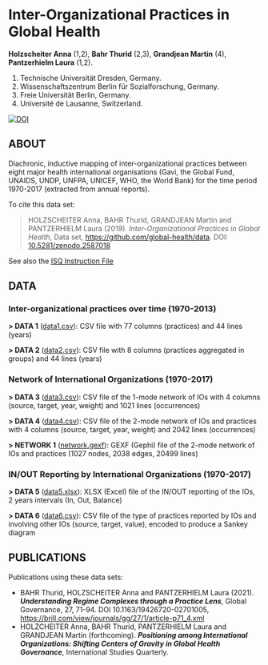 # Inter-Organizational Practices in Global Health
**Holzscheiter Anna** (1,2), **Bahr Thurid** (2,3), **Grandjean Martin** (4), **Pantzerhielm Laura** (1,2).

1. Technische Universität Dresden, Germany.
2. Wissenschaftszentrum Berlin für Sozialforschung, Germany.
3. Freie Universität Berlin, Germany.
4. Université de Lausanne, Switzerland.

[![DOI](https://zenodo.org/badge/DOI/10.5281/zenodo.2587018.svg)](https://doi.org/10.5281/zenodo.2587018)

## ABOUT

Diachronic, inductive mapping of inter-organizational practices between eight major health international organisations (Gavi, the Global Fund, UNAIDS, UNDP, UNFPA, UNICEF, WHO, the World Bank) for the time period 1970-2017 (extracted from annual reports).

To cite this data set: 

> HOLZSCHEITER Anna, BAHR Thurid, GRANDJEAN Martin and PANTZERHIELM Laura (2019). *Inter-Organizational Practices in Global Health*, Data set, https://github.com/global-health/data. DOI: [10.5281/zenodo.2587018](https://doi.org/10.5281/zenodo.2587018)

See also the [ISQ Instruction File](https://github.com/global-health/data/blob/master/instructionfile.md)

## DATA
### Inter-organizational practices over time (1970-2013)

**> DATA 1** ([data1.csv](https://github.com/global-health/data/blob/master/files/Data1.csv)): CSV file with 77 columns (practices) and 44 lines (years)

**> DATA 2** ([data2.csv](https://github.com/global-health/data/blob/master/files/Data2.csv)): CSV file with 8 columns (practices aggregated in groups) and 44 lines (years)

### Network of International Organizations (1970-2017)

**> DATA 3** ([data3.csv](https://github.com/global-health/data/blob/master/files/Data3.csv)): CSV file of the 1-mode network of IOs with 4 columns (source, target, year, weight) and 1021 lines (occurrences)

**> DATA 4** ([data4.csv](https://github.com/global-health/data/blob/master/files/Data4.csv)): CSV file of the 2-mode network of IOs and practices with 4 columns (source, target, year, weight) and 2042 lines (occurrences)

**> NETWORK 1** ([network.gexf](https://github.com/global-health/data/blob/master/files/Network.gexf)): GEXF (Gephi) file of the 2-mode network of IOs and practices (1027 nodes, 2038 edges, 20499 lines)

### IN/OUT Reporting by International Organizations (1970-2017)

**> DATA 5** ([data5.xlsx](https://github.com/global-health/data/blob/master/files/Data5.xlsx)): XLSX (Excel) file of the IN/OUT reporting of the IOs, 2 years intervals (In, Out, Balance)

**> DATA 6** ([data6.csv](https://github.com/global-health/data/blob/master/files/Data6.csv)): CSV file of the type of practices reported by IOs and involving other IOs (source, target, value), encoded to produce a Sankey diagram

## PUBLICATIONS

Publications using these data sets:
* BAHR Thurid, HOLZSCHEITER Anna and PANTZERHIELM Laura (2021). ***Understanding Regime Complexes through a Practice Lens***, Global Governance, 27, 71-94. DOI 10.1163/19426720-02701005, https://brill.com/view/journals/gg/27/1/article-p71_4.xml
* HOLZCHEITER Anna, BAHR Thurid, PANTZERHIELM Laura and GRANDJEAN Martin (forthcoming). ***Positioning among International Organizations: Shifting Centers of Gravity in 
Global Health Governance***, International Studies Quarterly.

